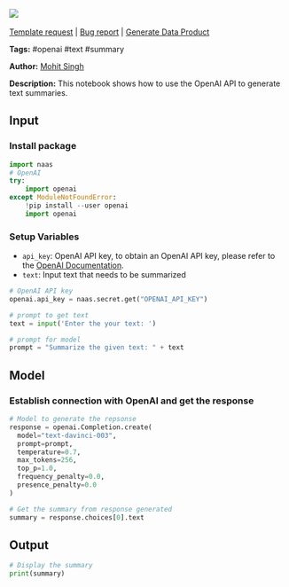 <a href="https://app.naas.ai/user-redirect/naas/downloader?url=https://raw.githubusercontent.com/jupyter-naas/awesome-notebooks/master/OpenAI/OpenAI_Generate_text_summaries.ipynb" target="_parent"><img src="https://naasai-public.s3.eu-west-3.amazonaws.com/open_in_naas.svg"/></a><br><br><a href="https://github.com/jupyter-naas/awesome-notebooks/issues/new?assignees=&labels=&template=template-request.md&title=Tool+-+Action+of+the+notebook+">Template request</a> | <a href="https://github.com/jupyter-naas/awesome-notebooks/issues/new?assignees=&labels=bug&template=bug_report.md&title=OpenAI+-+Generate+text+summaries:+Error+short+description">Bug report</a> | <a href="https://app.naas.ai/user-redirect/naas/downloader?url=https://raw.githubusercontent.com/jupyter-naas/awesome-notebooks/master/Naas/Naas_Start_data_product.ipynb" target="_parent">Generate Data Product</a>

**Tags:** #openai #text #summary 

**Author:** [Mohit Singh](https://www.linkedin.com/in/mohwits/)

**Description:** This notebook shows how to use the OpenAI API to generate text summaries.

## Input

### Install package


```python
import naas
# OpenAI
try:
    import openai
except ModuleNotFoundError:
    !pip install --user openai
    import openai
```

### Setup Variables
- `api_key`: OpenAI API key, to obtain an OpenAI API key, please refer to the [OpenAI Documentation](https://openai.com/docs/).
- `text`: Input text that needs to be summarized


```python
# OpenAI API key
openai.api_key = naas.secret.get("OPENAI_API_KEY")

# prompt to get text
text = input('Enter the your text: ')
```


```python
# prompt for model
prompt = "Summarize the given text: " + text
```

## Model

### Establish connection with OpenAI and get the response


```python
# Model to generate the repsonse
response = openai.Completion.create(
  model="text-davinci-003",
  prompt=prompt,
  temperature=0.7,
  max_tokens=256,
  top_p=1.0,
  frequency_penalty=0.0,
  presence_penalty=0.0
)
```


```python
# Get the summary from response generated
summary = response.choices[0].text
```

## Output


```python
# Display the summary
print(summary)
```
